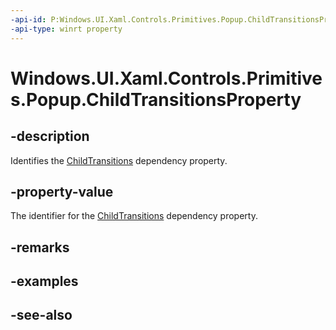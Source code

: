 ```yaml
---
-api-id: P:Windows.UI.Xaml.Controls.Primitives.Popup.ChildTransitionsProperty
-api-type: winrt property
---
```


<!-- Property syntax
public Windows.UI.Xaml.DependencyProperty ChildTransitionsProperty { get; }
-->

# Windows.UI.Xaml.Controls.Primitives.Popup.ChildTransitionsProperty

## -description
Identifies the [ChildTransitions](popup_childtransitions.md) dependency property.



## -property-value
The identifier for the [ChildTransitions](popup_childtransitions.md) dependency property.

## -remarks

## -examples

## -see-also
